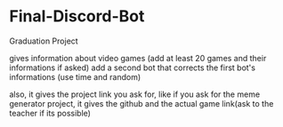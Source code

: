# Final-Discord-Bot
Graduation Project

gives information about video games (add at least 20 games and their informations if asked)
add a second bot that corrects the first bot's informations (use time and random)


also, it gives the project link you ask for, like if you ask for the meme generator project, it gives the github and the actual game link(ask to the teacher if its possible)
